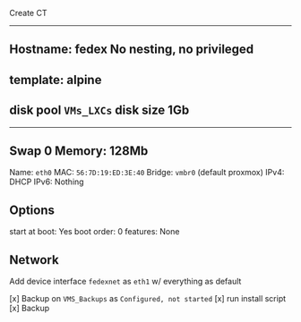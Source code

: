 Create CT

---
Hostname: fedex
No nesting, no privileged
---
template: alpine
---
disk pool `VMs_LXCs`
disk size 1Gb
---
---
Swap 0
Memory: 128Mb
---
Name: `eth0`
MAC: `56:7D:19:ED:3E:40`
Bridge: `vmbr0` (default proxmox)
IPv4: DHCP
IPv6: Nothing

## Options
start at boot: Yes
boot order: 0
features: None

## Network
Add device interface `fedexnet` as `eth1` w/ everything as default


[x] Backup on `VMS_Backups` as `Configured, not started`
[x] run install script
[x] Backup
